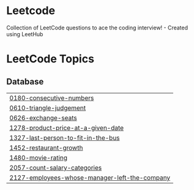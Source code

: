 # Leetcode
Collection of LeetCode questions to ace the coding interview! - Created using LeetHub

<!---LeetCode Topics Start-->
# LeetCode Topics
## Database
|  |
| ------- |
| [0180-consecutive-numbers](https://github.com/NitinYadav1511/Leetcode/tree/master/0180-consecutive-numbers) |
| [0610-triangle-judgement](https://github.com/NitinYadav1511/Leetcode/tree/master/0610-triangle-judgement) |
| [0626-exchange-seats](https://github.com/NitinYadav1511/Leetcode/tree/master/0626-exchange-seats) |
| [1278-product-price-at-a-given-date](https://github.com/NitinYadav1511/Leetcode/tree/master/1278-product-price-at-a-given-date) |
| [1327-last-person-to-fit-in-the-bus](https://github.com/NitinYadav1511/Leetcode/tree/master/1327-last-person-to-fit-in-the-bus) |
| [1452-restaurant-growth](https://github.com/NitinYadav1511/Leetcode/tree/master/1452-restaurant-growth) |
| [1480-movie-rating](https://github.com/NitinYadav1511/Leetcode/tree/master/1480-movie-rating) |
| [2057-count-salary-categories](https://github.com/NitinYadav1511/Leetcode/tree/master/2057-count-salary-categories) |
| [2127-employees-whose-manager-left-the-company](https://github.com/NitinYadav1511/Leetcode/tree/master/2127-employees-whose-manager-left-the-company) |
<!---LeetCode Topics End-->
